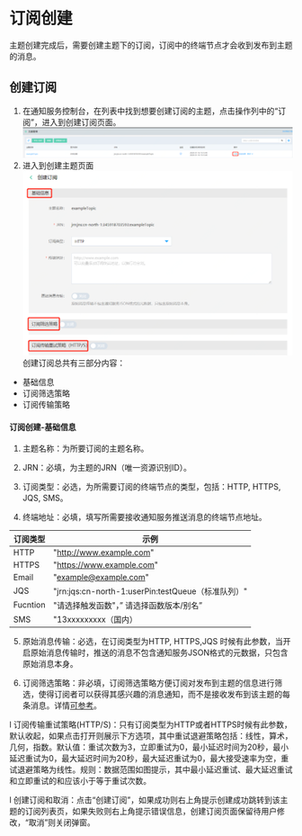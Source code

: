 # 订阅创建
主题创建完成后，需要创建主题下的订阅，订阅中的终端节点才会收到发布到主题的消息。

## 创建订阅
1. 在通知服务控制台，在列表中找到想要创建订阅的主题，点击操作列中的“订阅”，进入到创建订阅页面。
![创建](../../../../../image/Internet-Middleware/Notification-Service/创建订阅1.png)
2. 进入到创建主题页面
![创建](../../../../../image/Internet-Middleware/Notification-Service/创建订阅2.png)
创建订阅总共有三部分内容：
- 基础信息
- 订阅筛选策略
- 订阅传输策略

#### 订阅创建-基础信息

1. 主题名称：为所要订阅的主题名称。

2. JRN：必填，为主题的JRN（唯一资源识别ID）。

3. 订阅类型：必选，为所需要订阅的终端节点的类型，包括：HTTP, HTTPS, JQS, SMS。

4. 终端地址：必填，填写所需要接收通知服务推送消息的终端节点地址。

| 订阅类型 | 示例                                                  |
| -------- | ---------------------------------------------------- |
| HTTP     | "http://www.example.com"                             |
| HTTPS    | "https://www.example.com"                            |
| Email    | "example@example.com"                                |
| JQS      | "jrn:jqs:cn-north-1:userPin:testQueue（标准队列）"   |
| Fucntion | "请选择触发函数"，” 请选择函数版本/别名”             |
| SMS      | "13xxxxxxxxx（国内）                                |

5. 原始消息传输：必选，在订阅类型为HTTP, HTTPS,JQS 时候有此参数，当开启原始消息传输时，推送的消息不包含通知服务JSON格式的元数据，只包含原始消息本身。

6. 订阅筛选策略：非必填，订阅筛选策略方便订阅对发布到主题的信息进行筛选，使得订阅者可以获得其感兴趣的消息通知，而不是接收发布到该主题的每条消息。详情[可参考](Filtering-Policies.md)。

l 订阅传输重试策略(HTTP/S)：只有订阅类型为HTTP或者HTTPS时候有此参数，默认收起，如果点击打开则展示下方选项，其中重试退避策略包括：线性，算术，几何，指数。默认值：重试次数为3，立即重试为0，最小延迟时间为20秒，最小延迟重试为0，最大延迟时间为20秒，最大延迟重试为0，最大接受速率为空，重试退避策略为线性。规则：数据范围如图提示，其中最小延迟重试、最大延迟重试和立即重试的和应该小于等于重试次数。

l 创建订阅和取消：点击“创建订阅”，如果成功则右上角提示创建成功跳转到该主题的订阅列表页，如果失败则右上角提示错误信息，创建订阅页面保留待用户修改，“取消”则关闭弹窗。
